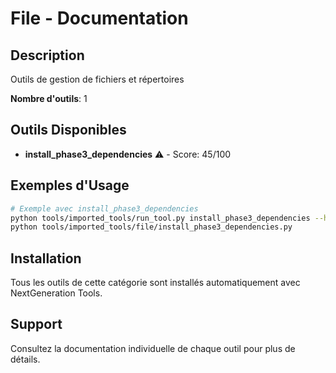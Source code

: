 # File - Documentation

## Description

Outils de gestion de fichiers et répertoires

**Nombre d'outils**: 1

## Outils Disponibles

- **install_phase3_dependencies** ⚠️ - Score: 45/100

## Exemples d'Usage

```bash
# Exemple avec install_phase3_dependencies
python tools/imported_tools/run_tool.py install_phase3_dependencies --help
python tools/imported_tools/file/install_phase3_dependencies.py
```

## Installation

Tous les outils de cette catégorie sont installés automatiquement avec NextGeneration Tools.

## Support

Consultez la documentation individuelle de chaque outil pour plus de détails.
